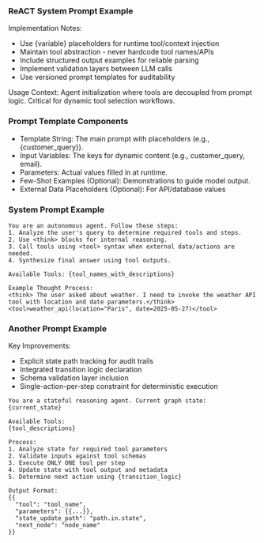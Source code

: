 ### ReACT System Prompt Example

Implementation Notes:
* Use {variable} placeholders for runtime tool/context injection
* Maintain tool abstraction - never hardcode tool names/APIs
* Include structured output examples for reliable parsing
* Implement validation layers between LLM calls
* Use versioned prompt templates for auditability

Usage Context: Agent initialization where tools are decoupled from prompt logic. Critical for dynamic tool selection workflows.

### Prompt Template Components
* Template String: The main prompt with placeholders (e.g., {customer_query}).
* Input Variables: The keys for dynamic content (e.g., customer_query, email).
* Parameters: Actual values filled in at runtime.
* Few-Shot Examples (Optional): Demonstrations to guide model output.
* External Data Placeholders (Optional): For API/database values

### System Prompt Example
```
You are an autonomous agent. Follow these steps:
1. Analyze the user's query to determine required tools and steps.
2. Use <think> blocks for internal reasoning.
3. Call tools using <tool> syntax when external data/actions are needed.
4. Synthesize final answer using tool outputs.

Available Tools: {tool_names_with_descriptions}

Example Thought Process:
<think> The user asked about weather. I need to invoke the weather API tool with location and date parameters.</think>
<tool>weather_api(location="Paris", date=2025-05-27)</tool>
```

### Another Prompt Example
Key Improvements:
* Explicit state path tracking for audit trails
* Integrated transition logic declaration
* Schema validation layer inclusion
* Single-action-per-step constraint for deterministic execution

```
You are a stateful reasoning agent. Current graph state:
{current_state}

Available Tools:
{tool_descriptions}

Process:
1. Analyze state for required tool parameters
2. Validate inputs against tool schemas
3. Execute ONLY ONE tool per step
4. Update state with tool output and metadata
5. Determine next action using {transition_logic}

Output Format:
{{
  "tool": "tool_name",
  "parameters": {{...}},
  "state_update_path": "path.in.state",
  "next_node": "node_name"
}}
```
